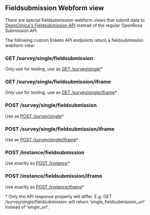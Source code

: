 ## Fieldsubmission Webform view

There are special fieldsubmission webform views that submit data to [OpenClinica's Fieldsubmission API](https://swaggerhub.com/api/martijnr/openclinica-fieldsubmission) instead of the regular OpenRosa Submission APi. 

The following custom Enketo API endpoints return a fieldsubmission webform view:

### GET /survey/single/fieldsubmission
Only use for testing, use as [GET /survey/single](http://apidocs.enketo.org/v2/#/get-survey-single)*

### GET /survey/single/fieldsubmission/iframe 
Only use for testing, use as [GET /survey/single/iframe](http://apidocs.enketo.org/v2/#/get-survey-single-iframe)*

### POST /survey/single/fieldsubmission
Use as [POST /survey/single](http://apidocs.enketo.org/v2/#/post-survey-single)*

### POST /survey/single/fieldsubmission/iframe
Use as [POST /survey/single/iframe](http://apidocs.enketo.org/v2/#/post-survey-single-iframe)*

### POST /instance/fieldsubmission
Use exactly as [POST /instance](http://apidocs.enketo.org/v2/#/post-instance)*

### POST /instance/fieldsubmission/iframe
Use exactly as [POST /instance/iframe](http://apidocs.enketo.org/v2/#/post-instance-iframe)*

\* Only the API response property will differ. E.g. GET /survey/single/fieldsubmission will return ‘single_fieldsubmission_url’ instead of ‘single_url’.
